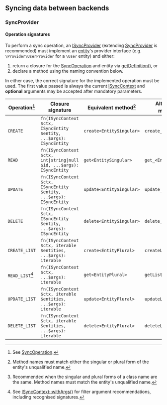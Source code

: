 ## Syncing data between backends

### SyncProvider

#### Operation signatures

To perform a sync operation, an [ISyncProvider][] (extending [SyncProvider][] is
recommended) must implement an [entity][ISyncEntity]'s provider interface (e.g.
`\Provider\UserProvider` for a `\User` entity) and either:

1. return a closure for the [SyncOperation][] and entity via
   [getDefinition()][getDefinition], or
2. declare a method using the naming convention below.

In either case, the correct signature for the implemented operation must be
used. The first value passed is always the current [ISyncContext][] and
**optional** arguments may be accepted after mandatory parameters.

| Operation[^op]  | Closure signature                                                     | Equivalent method[^1]    | Alternative method[^2] |
| --------------- | --------------------------------------------------------------------- | ------------------------ | ---------------------- |
| `CREATE`        | `fn(ISyncContext $ctx, ISyncEntity $entity, ...$args): ISyncEntity`   | `create<EntitySingular>` | `create_<Entity>`      |
| `READ`          | `fn(ISyncContext $ctx, int\|string\|null $id, ...$args): ISyncEntity` | `get<EntitySingular>`    | `get_<Entity>`         |
| `UPDATE`        | `fn(ISyncContext $ctx, ISyncEntity $entity, ...$args): ISyncEntity`   | `update<EntitySingular>` | `update_<Entity>`      |
| `DELETE`        | `fn(ISyncContext $ctx, ISyncEntity $entity, ...$args): ISyncEntity`   | `delete<EntitySingular>` | `delete_<Entity>`      |
| `CREATE_LIST`   | `fn(ISyncContext $ctx, iterable $entities, ...$args): iterable`       | `create<EntityPlural>`   | `createList_<Entity>`  |
| `READ_LIST`[^3] | `fn(ISyncContext $ctx, ...$args): iterable`                           | `get<EntityPlural>`      | `getList_<Entity>`     |
| `UPDATE_LIST`   | `fn(ISyncContext $ctx, iterable $entities, ...$args): iterable`       | `update<EntityPlural>`   | `updateList_<Entity>`  |
| `DELETE_LIST`   | `fn(ISyncContext $ctx, iterable $entities, ...$args): iterable`       | `delete<EntityPlural>`   | `deleteList_<Entity>`  |

[^op]: See [SyncOperation][].

[^1]: Method names must match either the singular or plural form of the entity's
    unqualified name.

[^2]: Recommended when the singular and plural forms of a class name are the
    same. Method names must match the entity's unqualified name.

[^3]: See [ISyncContext::withArgs()][withArgs] for filter argument
    recommendations, including recognised signatures.


[getDefinition]: https://lkrms.github.io/php-util/classes/Lkrms-Sync-Contract-ISyncProvider.html#method_getDefinition
[ISyncContext]: https://lkrms.github.io/php-util/classes/Lkrms-Sync-Contract-ISyncContext.html
[ISyncEntity]: https://lkrms.github.io/php-util/classes/Lkrms-Sync-Contract-ISyncEntity.html
[ISyncProvider]: https://lkrms.github.io/php-util/classes/Lkrms-Sync-Contract-ISyncProvider.html
[SyncOperation]: https://lkrms.github.io/php-util/classes/Lkrms-Sync-Support-SyncOperation.html
[SyncProvider]: https://lkrms.github.io/php-util/classes/Lkrms-Sync-Concept-SyncProvider.html
[withArgs]: https://lkrms.github.io/php-util/classes/Lkrms-Sync-Contract-ISyncContext.html#method_withArgs

